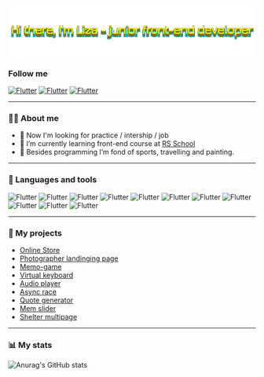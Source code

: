  ![Header](https://github.com/Lizaveta01/Lizaveta01/blob/main/assets/3.gif)
### Follow me
[![Flutter](https://img.shields.io/badge/-LinkedIn-0045CB?style=for-the-badge&logo=LinkedIn&&logoColor=0000000)](https://www.linkedin.com/in/lizaveta-petrova-4b1991220/)
[![Flutter](https://img.shields.io/badge/-telegram-027AE9?style=for-the-badge&logo=Telegram&&logoColor=0000000)](https://tlgg.ru/its_magellan)
[![Flutter](https://img.shields.io/badge/-gmail-EB1D00?style=for-the-badge&logo=Gmail&&logoColor=FFFFFF)](mailto:goldgalider@gmail.com)

---
### 👨‍💻 About me
- 🔭 Now I'm looking for practice / intership / job
- 🌱 I’m currently learning front-end course at [RS School](https://rs.school/)
- 🥊 Besides programming I’m fond of sports, travelling and painting.

---

### 🔧 Languages and tools
![Flutter](https://img.shields.io/badge/-javascript-000000?style=for-the-badge&logo=javascript&&logoColor=0000000)
![Flutter](https://img.shields.io/badge/-typescript-000000?style=for-the-badge&logo=typescript&&logoColor=0000000)
![Flutter](https://img.shields.io/badge/-react-000000?style=for-the-badge&logo=react&&logoColor=0000000)
![Flutter](https://img.shields.io/badge/-github-000000?style=for-the-badge&logo=github&&logoColor=0000000)
![Flutter](https://img.shields.io/badge/-wordpress-000000?style=for-the-badge&logo=wordpress&&logoColor=0000000)
![Flutter](https://img.shields.io/badge/-html5-000000?style=for-the-badge&logo=html5&&logoColor=0000000)
![Flutter](https://img.shields.io/badge/-css-000000?style=for-the-badge&logo=css3&&logoColor=0000000)
![Flutter](https://img.shields.io/badge/-sass-000000?style=for-the-badge&logo=Sass&&logoColor=0000000)
![Flutter](https://img.shields.io/badge/-figma-000000?style=for-the-badge&logo=figma&&logoColor=0000000)
![Flutter](https://img.shields.io/badge/-photoshop-000000?style=for-the-badge&logo=adobephotoshop&&logoColor=0000000)
![Flutter](https://img.shields.io/badge/-illustrator-000000?style=for-the-badge&logo=adobeillustrator&&logoColor=0000000)

---
### 🧩 My projects
- [Online Store](https://rolling-scopes-school.github.io/lizaveta01-JSFE2022Q1/online-store/index.html)
- [Photographer landinging page](https://rolling-scopes-school.github.io/lizaveta01-JSFEPRESCHOOL/portfolio/)
- [Memo-game](https://lizaveta01.github.io/memory-game/)
- [Virtual keyboard](https://lizaveta01.github.io/virtual-keyboard/src/)
- [Audio player](https://lizaveta01.github.io/Movie_App/)
- [Async race](https://rolling-scopes-school.github.io/lizaveta01-JSFE2022Q1/async-race/)
- [Quote generator](https://rolling-scopes-school.github.io/lizaveta01-JSFEPRESCHOOL/quotes/)
- [Mem slider](https://lizaveta01.github.io/cssMemSlider/cssMemSlider/)
- [Shelter multipage](https://rolling-scopes-school.github.io/lizaveta01-JSFE2022Q1/shelter/pages/main/)

---
### 📊 My stats
![Anurag's GitHub stats](https://github-readme-stats.vercel.app/api?username=Lizaveta01&theme=highcontrast&show_icons=true)
